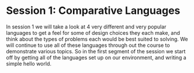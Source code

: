 # Session 1: Comparative Languages

In session 1 we will take a look at 4 very different and very popular languages to get a feel for
some of design choices they each make, and think about the types of problems each would be best
suited to solving. We will continue to use all of these languages through out the course to 
demonstrate various topics. So in the first segment of the session we start off by
getting all of the languages set up on our environment, and writing a simple hello world.
